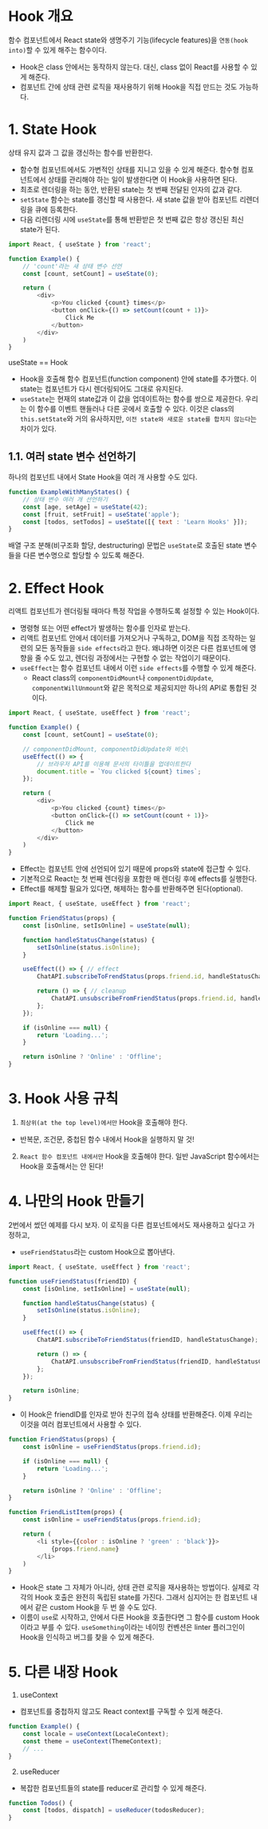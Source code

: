 # Hook 개요
함수 컴포넌트에서 React state와 생명주기 기능(lifecycle features)을 `연동(hook into)`할 수 있게 해주는 함수이다.
- Hook은 class 안에서는 동작하지 않는다. 대신, class 없이 React를 사용할 수 있게 해준다.
- 컴포넌트 간에 상태 관련 로직을 재사용하기 위해 Hook을 직접 만드는 것도 가능하다.
# 1. State Hook
상태 유지 값과 그 값을 갱신하는 함수를 반환한다.
- 함수형 컴포넌트에서도 가변적인 상태를 지니고 있을 수 있게 해준다. 함수형 컴포넌트에서 상태를 관리해야 하는 일이 발생한다면 이 Hook을 사용하면 된다.
- 최초로 렌더링을 하는 동안, 반환된 state는 첫 번째 전달된 인자의 값과 같다.
- `setState` 함수는 state를 갱신할 때 사용한다. 새 state 값을 받아 컴포넌트 리렌더링을 큐에 등록한다.
- 다음 리렌더링 시에 `useState`를 통해 반환받은 첫 번째 값은 항상 갱신된 최신 state가 된다.
```js
import React, { useState } from 'react';

function Example() {
	// 'count'라는 새 상태 변수 선언
	const [count, setCount] = useState(0);

	return (
		<div>
			<p>You clicked {count} times</p>
			<button onClick={() => setCount(count + 1)}>
				Click Me
			</button>
		</div>
	)
}
```
useState == Hook
- Hook을 호출해 함수 컴포넌트(function component) 안에 state를 추가했다. 이 state는 컴포넌트가 다시 렌더링되어도 그대로 유지된다.
- `useState`는 현재의 state값과 이 값을 업데이트하는 함수를 쌍으로 제공한다. 우리는 이 함수를 이벤트 핸들러나 다른 곳에서 호출할 수 있다. 이것은 class의 `this.setState`와 거의 유사하지만, `이전 state와 새로운 state를 합치지 않는다`는 차이가 있다.
## 1.1. 여러 state 변수 선언하기
하나의 컴포넌트 내에서 State Hook을 여러 개 사용할 수도 있다.
```js
function ExampleWithManyStates() {
	// 상태 변수 여러 개 선언하기
	const [age, setAge] = useState(42);
	const [fruit, setFruit] = useState('apple');
	const [todos, setTodos] = useState([{ text : 'Learn Hooks' }]);
}
```
배열 구조 분해(비구조화 할당, destructuring) 문법은 `useState`로 호출된 state 변수들을 다른 변수명으로 할당할 수 있도록 해준다.
# 2. Effect Hook
리액트 컴포넌트가 렌더링될 때마다 특정 작업을 수행하도록 설정할 수 있는 Hook이다.
- 명령형 또는 어떤 effect가 발생하는 함수를 인자로 받는다.
- 리액트 컴포넌트 안에서 데이터를 가져오거나 구독하고, DOM을 직접 조작하는 일련의 모든 동작들을 `side effects`라고 한다. 왜냐하면 이것은 다른 컴포넌트에 영향을 줄 수도 있고, 렌더링 과정에서는 구현할 수 없는 작업이기 때문이다.
- `useEffect`는 함수 컴포넌트 내에서 이런 `side effects`를 수행할 수 있게 해준다.
	-	React class의 `componentDidMount`나 `componentDidUpdate`, `componentWillUnmount`와 같은 목적으로 제공되지만 하나의 API로 통합된 것이다.
```js
import React, { useState, useEffect } from 'react';

function Example() {
	const [count, setCount] = useState(0);

	// componentDidMount, componentDidUpdate와 비슷\
	useEffect(() => {
		// 브라우저 API를 이용해 문서의 타이틀을 업데이트한다
		document.title = `You clicked ${count} times`;
	});

	return (
		<div>
			<p>You clicked {count} times</p>
			<button onClick={() => setCount(count + 1)}>
				Click me
			</button>
		</div>
	)
}
```
- Effect는 컴포넌트 안에 선언되어 있기 때문에 props와 state에 접근할 수 있다.
- 기본적으로 React는 첫 번째 렌더링을 포함한 매 렌더링 후에 effects를 실행한다.
- Effect를 해제할 필요가 있다면, 해제하는 함수를 반환해주면 된다(optional).
```js
import React, { useState, useEffect } from 'react';

function FriendStatus(props) {
	const [isOnline, setIsOnline] = useState(null);

	function handleStatusChange(status) {
		setIsOnline(status.isOnline);
	}

	useEffect(() => { // effect
		ChatAPI.subscribeToFrendStatus(props.friend.id, handleStatusChange);

		return () => { // cleanup
			ChatAPI.unsubscribeFromFriendStatus(props.friend.id, handleStatusChange);
		};
	});

	if (isOnline === null) {
		return 'Loading...';
	}

	return isOnline ? 'Online' : 'Offline';
}
```
# 3. Hook 사용 규칙
1. `최상위(at the top level)에서만` Hook을 호출해야 한다.
- 반복문, 조건문, 중첩된 함수 내에서 Hook을 실행하지 말 것!
2. `React 함수 컴포넌트 내에서만` Hook을 호출해야 한다. 일반 JavaScript 함수에서는 Hook을 호출해서는 안 된다!

# 4. 나만의 Hook 만들기
2번에서 썼던 예제를 다시 보자. 이 로직을 다른 컴포넌트에서도 재사용하고 싶다고 가정하고,
- `useFriendStatus`라는 custom Hook으로 뽑아낸다.
```js
import React, { useState, useEffect } from 'react';

function useFriendStatus(friendID) {
	const [isOnline, setIsOnline] = useState(null);

	function handleStatusChange(status) {
		setIsOnline(status.isOnline);
	}

	useEffect(() => {
		ChatAPI.subscribeToFriendStatus(friendID, handleStatusChange);

		return () => {
			ChatAPI.unsubscribeFromFriendStatus(friendID, handleStatusChange);
		};
	});

	return isOnline;
}
```
- 이 Hook은 friendID를 인자로 받아 친구의 접속 상태를 반환해준다. 이제 우리는 이것을 여러 컴포넌트에서 사용할 수 있다.
```js
function FriendStatus(props) {
	const isOnline = useFriendStatus(props.friend.id);

	if (isOnline === null) {
		return 'Loading...';
	}

	return isOnline ? 'Online' : 'Offline';
}

function FriendListItem(props) {
	const isOnline = useFriendStatus(props.friend.id);

	return (
		<li	style={{color : isOnline ? 'green' : 'black'}}>
			{props.friend.name}
		</li>
	)
}
```
- Hook은 state 그 자체가 아니라, 상태 관련 로직을 재사용하는 방법이다. 실제로 각각의 Hook 호출은 완전히 독립된 state를 가진다. 그래서 심지어는 한 컴포넌트 내에서 같은 custom Hook을 두 번 쓸 수도 있다.
- 이름이 `use`로 시작하고, 안에서 다른 Hook을 호출한다면 그 함수를 custom Hook이라고 부를 수 있다. `useSomething`이라는 네이밍 컨벤션은 linter 플러그인이 Hook을 인식하고 버그를 찾을 수 있게 해준다.
# 5. 다른 내장 Hook
1. useContext
- 컴포넌트를 중첩하지 않고도 React context를 구독할 수 있게 해준다.
```js
function Example() {
	const locale = useContext(LocaleContext);
	const theme = useContext(ThemeContext);
	// ...
}
```
2. useReducer
- 복잡한 컴포넌트들의 state를 reducer로 관리할 수 있게 해준다.
```js
function Todos() {
	const [todos, dispatch] = useReducer(todosReducer);
}
```